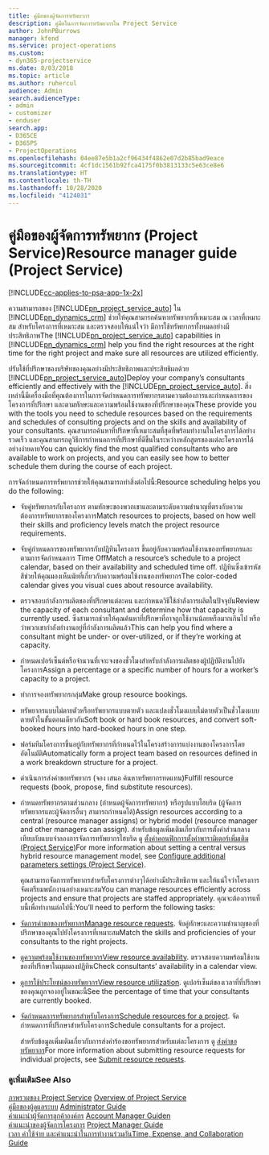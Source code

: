 ```yaml
---
title: คู่มือของผู้จัดการทรัพยากร
description: คู่มือในการจัดการทรัพยากรใน Project Service
author: JohnPBurrows
manager: kfend
ms.service: project-operations
ms.custom:
- dyn365-projectservice
ms.date: 8/03/2018
ms.topic: article
ms.author: ruhercul
audience: Admin
search.audienceType:
- admin
- customizer
- enduser
search.app:
- D365CE
- D365PS
- ProjectOperations
ms.openlocfilehash: 04ee87e5b1a2cf96434f4862e07d2b85bad9eace
ms.sourcegitcommit: 4cf1dc1561b92fca4175f0b3813133c5e63ce8e6
ms.translationtype: HT
ms.contentlocale: th-TH
ms.lasthandoff: 10/28/2020
ms.locfileid: "4124031"
---
```

# <a name="resource-manager-guide-project-service"></a><span data-ttu-id="a96a2-103">คู่มือของผู้จัดการทรัพยากร (Project Service)</span><span class="sxs-lookup"><span data-stu-id="a96a2-103">Resource manager guide (Project Service)</span></span>

[!INCLUDE[cc-applies-to-psa-app-1x-2x](../includes/cc-applies-to-psa-app-1x-2x.md)]

<span data-ttu-id="a96a2-104">ความสามารถของ [!INCLUDE[pn_project_service_auto](../includes/pn-project-service-auto.md)] ใน [!INCLUDE[pn_dynamics_crm](../includes/pn-dynamics-crm.md)] ช่วยให้คุณสามารถค้นหาทรัพยากรที่เหมาะสม ณ เวลาที่เหมาะสม สำหรับโครงการที่เหมาะสม และตรวจสอบให้แน่ใจว่า มีการใช้ทรัพยากรทั้งหมดอย่างมีประสิทธิภาพ</span><span class="sxs-lookup"><span data-stu-id="a96a2-104">The [!INCLUDE[pn_project_service_auto](../includes/pn-project-service-auto.md)] capabilities in [!INCLUDE[pn_dynamics_crm](../includes/pn-dynamics-crm.md)] help you find the right resources at the right time for the right project and make sure all resources are utilized efficiently.</span></span>  
  
 <span data-ttu-id="a96a2-105">ปรับใช้ที่ปรึกษาของบริษัทของคุณอย่างมีประสิทธิภาพและประสิทธิผลด้วย [!INCLUDE[pn_project_service_auto](../includes/pn-project-service-auto.md)]</span><span class="sxs-lookup"><span data-stu-id="a96a2-105">Deploy your company’s consultants efficiently and effectively with the [!INCLUDE[pn_project_service_auto](../includes/pn-project-service-auto.md)].</span></span> <span data-ttu-id="a96a2-106">สิ่งเหล่านี้มีเครื่องมือที่คุณต้องการในการจัดกำหนดการทรัพยากรตามความต้องการและกำหนดการของโครงการที่ปรึกษา และตามทักษะและความพร้อมใช้งานของที่ปรึกษาของคุณ</span><span class="sxs-lookup"><span data-stu-id="a96a2-106">These provide you with the tools you need to schedule resources based on the requirements and schedules of consulting projects and on the skills and availability of your consultants.</span></span> <span data-ttu-id="a96a2-107">คุณสามารถค้นหาที่ปรึกษาที่เหมาะสมที่สุดที่พร้อมทำงานในโครงการได้อย่างรวดเร็ว และคุณสามารถดูวิธีการกำหนดการที่ปรึกษาที่ดีขึ้นในระหว่างหลักสูตรของแต่ละโครงการได้อย่างง่ายดาย</span><span class="sxs-lookup"><span data-stu-id="a96a2-107">You can quickly find the most qualified consultants who are available to work on projects, and you can easily see how to better schedule them during the course of each project.</span></span>  
  
 <span data-ttu-id="a96a2-108">การจัดกำหนดการทรัพยากรช่วยให้คุณสามารถทำสิ่งต่อไปนี้:</span><span class="sxs-lookup"><span data-stu-id="a96a2-108">Resource scheduling helps you do the following:</span></span>  
  
- <span data-ttu-id="a96a2-109">จับคู่ทรัพยากรกับโครงการ ตามทักษะของพวกเขาและตามระดับความชำนาญที่ตรงกับความต้องการทรัพยากรของโครงการ</span><span class="sxs-lookup"><span data-stu-id="a96a2-109">Match resources to projects, based on how well their skills and proficiency levels match the project resource requirements.</span></span>  
  
- <span data-ttu-id="a96a2-110">จับคู่กำหนดการของทรัพยากรกับปฏิทินโครงการ ขึ้นอยู่กับความพร้อมใช้งานของทรัพยากรและตามการจัดกำหนดการ Time Off</span><span class="sxs-lookup"><span data-stu-id="a96a2-110">Match a resource’s schedule to a project calendar, based on their availability and scheduled time off.</span></span> <span data-ttu-id="a96a2-111">ปฏิทินซึ่งเข้ารหัสสีช่วยให้คุณมองเห็นนัยที่เกี่ยวกับความพร้อมใช้งานของทรัพยากร</span><span class="sxs-lookup"><span data-stu-id="a96a2-111">The color-coded calendar gives you visual cues about resource availability.</span></span>  
  
- <span data-ttu-id="a96a2-112">ตรวจสอบกำลังการผลิตของที่ปรึกษาแต่ละคน และกำหนดวิธีใช้กำลังการผลิตในปัจจุบัน</span><span class="sxs-lookup"><span data-stu-id="a96a2-112">Review the capacity of each consultant and determine how that capacity is currently used.</span></span> <span data-ttu-id="a96a2-113">ซึ่งสามารถช่วยให้คุณค้นหาที่ปรึกษาที่อาจถูกใช้งานน้อยหรือมากเกินไป หรือว่าพวกเขากำลังทำงานอยู่ที่กำลังการผลิตแล้ว</span><span class="sxs-lookup"><span data-stu-id="a96a2-113">This can help you find where a consultant might be under- or over-utilized, or if they’re working at capacity.</span></span>  
  
- <span data-ttu-id="a96a2-114">กำหนดเปอร์เซ็นต์หรือจำนวนที่เจาะจงของชั่วโมงสำหรับกำลังการผลิตของผู้ปฏิบัติงานไปยังโครงการ</span><span class="sxs-lookup"><span data-stu-id="a96a2-114">Assign a percentage or a specific number of hours for a worker’s capacity to a project.</span></span>  
  
- <span data-ttu-id="a96a2-115">ทำการจองทรัพยากรกลุ่ม</span><span class="sxs-lookup"><span data-stu-id="a96a2-115">Make group resource bookings.</span></span>  
  
- <span data-ttu-id="a96a2-116">ทรัพยากรแบบไม่ตายตัวหรือทรัพยากรแบบตายตัว และแปลงชั่วโมงแบบไม่ตายตัวเป็นชั่วโมงแบบตายตัวในขั้นตอนเดียวกัน</span><span class="sxs-lookup"><span data-stu-id="a96a2-116">Soft book or hard book resources, and convert soft-booked hours into hard-booked hours in one step.</span></span>  
  
- <span data-ttu-id="a96a2-117">ฟอร์มทีมโครงการขึ้นอยู่กับทรัพยากรที่กำหนดไว้ในโครงสร้างการแบ่งงานของโครงการโดยอัตโนมัติ</span><span class="sxs-lookup"><span data-stu-id="a96a2-117">Automatically form a project team based on resources defined in a work breakdown structure for a project.</span></span>  
  
- <span data-ttu-id="a96a2-118">ดำเนินการส่งคำขอทรัพยากร (จอง เสนอ ค้นหาทรัพยากรทดแทน)</span><span class="sxs-lookup"><span data-stu-id="a96a2-118">Fulfill resource requests (book, propose, find substitute resources).</span></span>  
  
- <span data-ttu-id="a96a2-119">กำหนดทรัพยากรตามส่วนกลาง (กำหนดผู้จัดการทรัพยากร) หรือรูปแบบไฮบริด (ผู้จัดการทรัพยากรและผู้จัดการอื่นๆ สามารถกำหนดได้)</span><span class="sxs-lookup"><span data-stu-id="a96a2-119">Assign resources according to a central (resource manager assigns) or hybrid model (resource manager and other managers can assign).</span></span> <span data-ttu-id="a96a2-120">สำหรับข้อมูลเพิ่มเติมเกี่ยวกับการตั้งค่าส่วนกลางเทียบกับแบบจำลองการจัดการทรัพยากรไฮบริด ดู [ตั้งค่าคอนฟิกการตั้งค่าพารามิเตอร์เพิ่มเติม (Project Service)](../psa/configure-additional-parameters-settings.md)</span><span class="sxs-lookup"><span data-stu-id="a96a2-120">For more information about setting a central versus hybrid resource management model, see [Configure additional parameters settings (Project Service)](../psa/configure-additional-parameters-settings.md).</span></span>  
  
  <span data-ttu-id="a96a2-121">คุณสามารถจัดการทรัพยากรสำหรับโครงการต่างๆได้อย่างมีประสิทธิภาพ และให้แน่ใจว่าโครงการจัดเตรียมพนักงานอย่างเหมาะสม</span><span class="sxs-lookup"><span data-stu-id="a96a2-121">You can manage resources efficiently across projects and ensure that projects are staffed appropriately.</span></span> <span data-ttu-id="a96a2-122">คุณจะต้องการแท็บนี้เพื่อทำงานต่อไปนี้:</span><span class="sxs-lookup"><span data-stu-id="a96a2-122">You’ll need to perform the following tasks:</span></span>  
  
- <span data-ttu-id="a96a2-123">[จัดการคำขอของทรัพยากร](../psa/manage-resource-requests.md)</span><span class="sxs-lookup"><span data-stu-id="a96a2-123">[Manage resource requests](../psa/manage-resource-requests.md).</span></span> <span data-ttu-id="a96a2-124">จับคู่ทักษะและความชำนาญของที่ปรึกษาของคุณไปยังโครงการที่เหมาะสม</span><span class="sxs-lookup"><span data-stu-id="a96a2-124">Match the skills and proficiencies of your consultants to the right projects.</span></span>  
  
- <span data-ttu-id="a96a2-125">[ดูความพร้อมใช้งานของทรัพยากร](../psa/view-resource-availability.md)</span><span class="sxs-lookup"><span data-stu-id="a96a2-125">[View resource availability](../psa/view-resource-availability.md).</span></span> <span data-ttu-id="a96a2-126">ตรวจสอบความพร้อมใช้งานของที่ปรึกษาในมุมมองปฏิทิน</span><span class="sxs-lookup"><span data-stu-id="a96a2-126">Check consultants’ availability in a calendar view.</span></span>  
  
- <span data-ttu-id="a96a2-127">[ดูการใช้ประโยชน์ของทรัพยากร](../psa/view-resource-utilization.md)</span><span class="sxs-lookup"><span data-stu-id="a96a2-127">[View resource utilization](../psa/view-resource-utilization.md).</span></span> <span data-ttu-id="a96a2-128">ดูเปอร์เซ็นต์ของเวลาที่ที่ปรึกษาของคุณถูกจองอยู่ในขณะนี้</span><span class="sxs-lookup"><span data-stu-id="a96a2-128">See the percentage of time that your consultants are currently booked.</span></span>  
  
- <span data-ttu-id="a96a2-129">[จัดกำหนดการทรัพยากรสำหรับโครงการ](../psa/schedule-resources-project.md)</span><span class="sxs-lookup"><span data-stu-id="a96a2-129">[Schedule resources for a project](../psa/schedule-resources-project.md).</span></span> <span data-ttu-id="a96a2-130">จัดกำหนดการที่ปรึกษาสำหรับโครงการ</span><span class="sxs-lookup"><span data-stu-id="a96a2-130">Schedule consultants for a project.</span></span>  
  
  <span data-ttu-id="a96a2-131">สำหรับข้อมูลเพิ่มเติมเกี่ยวกับการส่งคำร้องขอทรัพยากรสำหรับแต่ละโครงการ ดู [ส่งคำขอทรัพยากร](../psa/submit-resource-requests.md)</span><span class="sxs-lookup"><span data-stu-id="a96a2-131">For more information about submitting resource requests for individual projects, see [Submit resource requests](../psa/submit-resource-requests.md).</span></span>  
  
### <a name="see-also"></a><span data-ttu-id="a96a2-132">ดูเพิ่มเติม</span><span class="sxs-lookup"><span data-stu-id="a96a2-132">See Also</span></span>  
 <span data-ttu-id="a96a2-133">[ภาพรวมของ Project Service](../psa/overview.md) </span><span class="sxs-lookup"><span data-stu-id="a96a2-133">[Overview of Project Service](../psa/overview.md) </span></span>  
 <span data-ttu-id="a96a2-134">[คู่มือของผู้ดูแลระบบ](../psa/admin-guide.md) </span><span class="sxs-lookup"><span data-stu-id="a96a2-134">[Administrator Guide](../psa/admin-guide.md) </span></span>  
 <span data-ttu-id="a96a2-135">[คำแนะนำผู้จัดการลูกค้าองค์กร](../psa/account-manager-guide.md) </span><span class="sxs-lookup"><span data-stu-id="a96a2-135">[Account Manager Guiden](../psa/account-manager-guide.md) </span></span>  
 <span data-ttu-id="a96a2-136">[คำแนะนำของผู้จัดการโครงการ](../psa/project-manager-guide.md) </span><span class="sxs-lookup"><span data-stu-id="a96a2-136">[Project Manager Guide](../psa/project-manager-guide.md) </span></span>  
 [<span data-ttu-id="a96a2-137">เวลา ค่าใช้จ่าย และคำแนะนำในการทำงานร่วมกัน</span><span class="sxs-lookup"><span data-stu-id="a96a2-137">Time, Expense, and Collaboration Guide</span></span>](../psa/time-expense-collaboration-guide.md)

